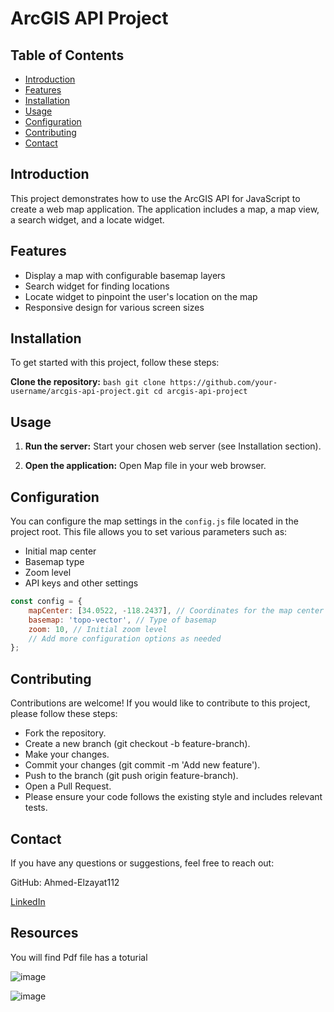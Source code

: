 # ArcGIS API Project

## Table of Contents
- [Introduction](#introduction)
- [Features](#features)
- [Installation](#installation)
- [Usage](#usage)
- [Configuration](#configuration)
- [Contributing](#contributing)
- [Contact](#contact)

## Introduction
This project demonstrates how to use the ArcGIS API for JavaScript to create a web map application. The application includes a map, a map view, a search widget, and a locate widget.

## Features
- Display a map with configurable basemap layers
- Search widget for finding locations
- Locate widget to pinpoint the user's location on the map
- Responsive design for various screen sizes

## Installation
To get started with this project, follow these steps:

**Clone the repository:**
    ```bash
    git clone https://github.com/your-username/arcgis-api-project.git
    cd arcgis-api-project
    ```

## Usage
1. **Run the server:**
    Start your chosen web server (see Installation section).

2. **Open the application:**
    Open Map file in your web browser.

## Configuration
You can configure the map settings in the `config.js` file located in the project root. This file allows you to set various parameters such as:
- Initial map center
- Basemap type
- Zoom level
- API keys and other settings

```javascript
const config = {
    mapCenter: [34.0522, -118.2437], // Coordinates for the map center
    basemap: 'topo-vector', // Type of basemap
    zoom: 10, // Initial zoom level
    // Add more configuration options as needed
};
```

## Contributing
Contributions are welcome! If you would like to contribute to this project, please follow these steps:

- Fork the repository.
- Create a new branch (git checkout -b feature-branch).
- Make your changes.
- Commit your changes (git commit -m 'Add new feature').
- Push to the branch (git push origin feature-branch).
- Open a Pull Request.
- Please ensure your code follows the existing style and includes relevant tests.

## Contact
If you have any questions or suggestions, feel free to reach out:

GitHub: Ahmed-Elzayat112

[LinkedIn](https://www.linkedin.com/in/ahmed-elzayat-a83047237/)

## Resources
You will find Pdf file has a toturial 

![image](https://github.com/Ahmed-Elzayat112/ArcGIS-API-Map-Project/assets/113038956/fdc5cc5a-e439-412f-af9f-eede4601b145)

![image](https://github.com/Ahmed-Elzayat112/ArcGIS-API-Map-Project/assets/113038956/30c4f2d0-5327-4f7c-a115-478f1306118f)

